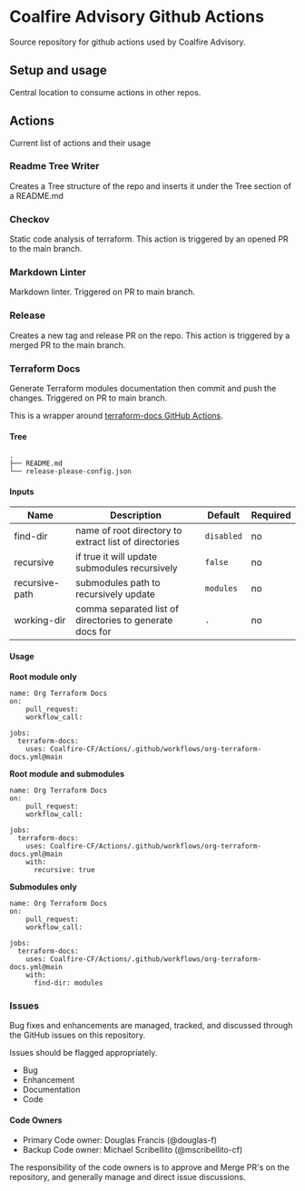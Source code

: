 # Coalfire Advisory Github Actions

Source repository for github actions used by Coalfire Advisory.

## Setup and usage

Central location to consume actions in other repos.

## Actions

Current list of actions and their usage

### Readme Tree Writer

Creates a Tree structure of the repo and inserts it under the Tree section of a README.md

### Checkov

Static code analysis of terraform. This action is triggered by an opened PR to the main branch.

### Markdown Linter

Markdown linter. Triggered on PR to main branch.

### Release

Creates a new tag and release PR on the repo.  This action is triggered by a merged PR to the main branch.

### Terraform Docs

Generate Terraform modules documentation then commit and push the changes. Triggered on PR to main branch.

This is a wrapper around [terraform-docs GitHub Actions](https://github.com/terraform-docs/gh-actions).

#### Tree

```
.
├── README.md
└── release-please-config.json

```

#### Inputs

| Name | Description | Default | Required |
| ---- | ----------- | ------- | -------- |
| find-dir | name of root directory to extract list of directories | `disabled` | no |
| recursive | if true it will update submodules recursively | `false` | no |
| recursive-path | submodules path to recursively update | `modules` | no |
| working-dir | comma separated list of directories to generate docs for | `.` | no |

#### Usage

**Root module only**

```
name: Org Terraform Docs
on:
    pull_request:
    workflow_call:

jobs:
  terraform-docs:
    uses: Coalfire-CF/Actions/.github/workflows/org-terraform-docs.yml@main
```

**Root module and submodules**

```
name: Org Terraform Docs
on:
    pull_request:
    workflow_call:

jobs:
  terraform-docs:
    uses: Coalfire-CF/Actions/.github/workflows/org-terraform-docs.yml@main
    with:
      recursive: true
```

**Submodules only**

```
name: Org Terraform Docs
on:
    pull_request:
    workflow_call:

jobs:
  terraform-docs:
    uses: Coalfire-CF/Actions/.github/workflows/org-terraform-docs.yml@main
    with:
      find-dir: modules
```

### **Issues**

Bug fixes and enhancements are managed, tracked, and discussed through the GitHub issues on this repository.

Issues should be flagged appropriately.

- Bug
- Enhancement
- Documentation
- Code

#### Code Owners

- Primary Code owner: Douglas Francis (@douglas-f)
- Backup Code owner: Michael Scribellito (@mscribellito-cf)

The responsibility of the code owners is to approve and Merge PR's on the repository, and generally manage and direct issue discussions.
